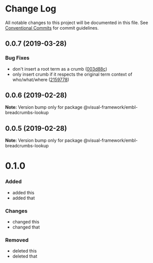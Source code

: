 # Change Log

All notable changes to this project will be documented in this file.
See [Conventional Commits](https://conventionalcommits.org) for commit guidelines.

## 0.0.7 (2019-03-28)


### Bug Fixes

* don't insert a root term as a crumb ([003d88c](https://github.com/visual-framework/vf-core/commit/003d88c))
* only insert crumb if it respects the original term context of who/what/where ([2159778](https://github.com/visual-framework/vf-core/commit/2159778))





## 0.0.6 (2019-02-28)

**Note:** Version bump only for package @visual-framework/embl-breadcrumbs-lookup





## 0.0.5 (2019-02-28)

**Note:** Version bump only for package @visual-framework/embl-breadcrumbs-lookup





# 0.1.0

### Added
- added this
- added that

### Changes

- changed this
- changed that

### Removed

- deleted this
- deleted that
